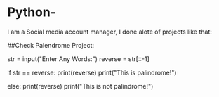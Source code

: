 # Python-
I am a Social media account manager, I done alote of projects like that: 

##Check Palendrome Project:

str = input("Enter Any Words:")
reverse = str[::-1]

if str == reverse:
    print(reverse)
    print("This is palindrome!")

else:
    print(reverse)
    print("This is not palindrome!")
